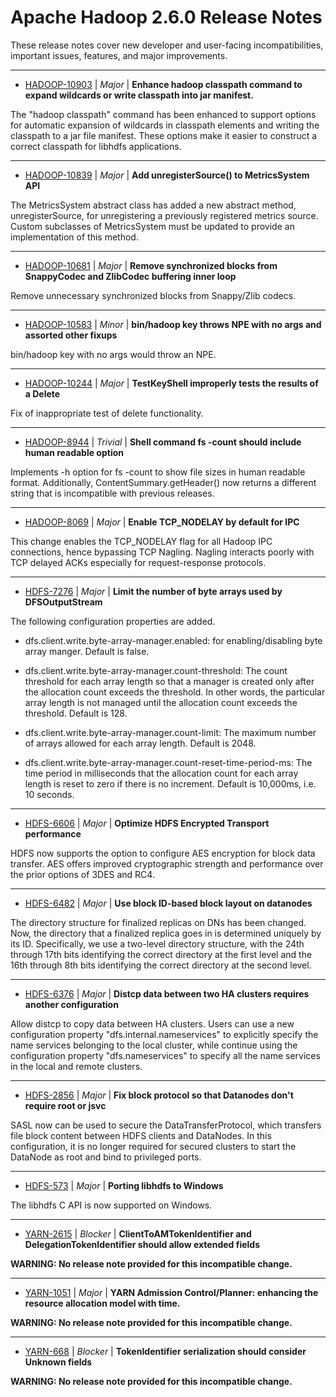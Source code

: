 
<!---
# Licensed to the Apache Software Foundation (ASF) under one
# or more contributor license agreements.  See the NOTICE file
# distributed with this work for additional information
# regarding copyright ownership.  The ASF licenses this file
# to you under the Apache License, Version 2.0 (the
# "License"); you may not use this file except in compliance
# with the License.  You may obtain a copy of the License at
#
#     http://www.apache.org/licenses/LICENSE-2.0
#
# Unless required by applicable law or agreed to in writing, software
# distributed under the License is distributed on an "AS IS" BASIS,
# WITHOUT WARRANTIES OR CONDITIONS OF ANY KIND, either express or implied.
# See the License for the specific language governing permissions and
# limitations under the License.
-->
# Apache Hadoop  2.6.0 Release Notes

These release notes cover new developer and user-facing incompatibilities, important issues, features, and major improvements.


---

* [HADOOP-10903](https://issues.apache.org/jira/browse/HADOOP-10903) | *Major* | **Enhance hadoop classpath command to expand wildcards or write classpath into jar manifest.**

The "hadoop classpath" command has been enhanced to support options for automatic expansion of wildcards in classpath elements and writing the classpath to a jar file manifest.  These options make it easier to construct a correct classpath for libhdfs applications.


---

* [HADOOP-10839](https://issues.apache.org/jira/browse/HADOOP-10839) | *Major* | **Add unregisterSource() to MetricsSystem API**

The MetricsSystem abstract class has added a new abstract method, unregisterSource, for unregistering a previously registered metrics source.  Custom subclasses of MetricsSystem must be updated to provide an implementation of this method.


---

* [HADOOP-10681](https://issues.apache.org/jira/browse/HADOOP-10681) | *Major* | **Remove synchronized blocks from SnappyCodec and ZlibCodec buffering inner loop**

Remove unnecessary synchronized blocks from Snappy/Zlib codecs.


---

* [HADOOP-10583](https://issues.apache.org/jira/browse/HADOOP-10583) | *Minor* | **bin/hadoop key throws NPE with no args and assorted other fixups**

bin/hadoop key
with no args would throw an NPE.


---

* [HADOOP-10244](https://issues.apache.org/jira/browse/HADOOP-10244) | *Major* | **TestKeyShell improperly tests the results of a Delete**

Fix of inappropriate test of delete functionality.


---

* [HADOOP-8944](https://issues.apache.org/jira/browse/HADOOP-8944) | *Trivial* | **Shell command fs -count should include human readable option**

Implements -h option for fs -count to show file sizes in human readable format. Additionally, ContentSummary.getHeader() now returns a different string that is incompatible with previous releases.


---

* [HADOOP-8069](https://issues.apache.org/jira/browse/HADOOP-8069) | *Major* | **Enable TCP\_NODELAY by default for IPC**

This change enables the TCP\_NODELAY flag for all Hadoop IPC connections, hence bypassing TCP Nagling. Nagling interacts poorly with TCP delayed ACKs especially for request-response protocols.


---

* [HDFS-7276](https://issues.apache.org/jira/browse/HDFS-7276) | *Major* | **Limit the number of byte arrays used by DFSOutputStream**

The following configuration properties are added.

- dfs.client.write.byte-array-manager.enabled:
for enabling/disabling byte array manger.  Default is false.

- dfs.client.write.byte-array-manager.count-threshold:
The count threshold for each array length so that a manager is created only after the allocation count exceeds the threshold.  In other words, the particular array length is not managed until the allocation count exceeds the threshold.  Default is 128.

- dfs.client.write.byte-array-manager.count-limit:
The maximum number of arrays allowed for each array length.  Default is 2048.

- dfs.client.write.byte-array-manager.count-reset-time-period-ms:
The time period in milliseconds that the allocation count for each array length is reset to zero if there is no increment.  Default is 10,000ms, i.e. 10 seconds.


---

* [HDFS-6606](https://issues.apache.org/jira/browse/HDFS-6606) | *Major* | **Optimize HDFS Encrypted Transport performance**

HDFS now supports the option to configure AES encryption for block data transfer.  AES offers improved cryptographic strength and performance over the prior options of 3DES and RC4.


---

* [HDFS-6482](https://issues.apache.org/jira/browse/HDFS-6482) | *Major* | **Use block ID-based block layout on datanodes**

The directory structure for finalized replicas on DNs has been changed. Now, the directory that a finalized replica goes in is determined uniquely by its ID. Specifically, we use a two-level directory structure, with the 24th through 17th bits identifying the correct directory at the first level and the 16th through 8th bits identifying the correct directory at the second level.


---

* [HDFS-6376](https://issues.apache.org/jira/browse/HDFS-6376) | *Major* | **Distcp data between two HA clusters requires another configuration**

Allow distcp to copy data between HA clusters. Users can use a new configuration property "dfs.internal.nameservices" to explicitly specify the name services belonging to the local cluster, while continue using the configuration property "dfs.nameservices" to specify all the name services in the local and remote clusters.


---

* [HDFS-2856](https://issues.apache.org/jira/browse/HDFS-2856) | *Major* | **Fix block protocol so that Datanodes don't require root or jsvc**

SASL now can be used to secure the DataTransferProtocol, which transfers file block content between HDFS clients and DataNodes.  In this configuration, it is no longer required for secured clusters to start the DataNode as root and bind to privileged ports.


---

* [HDFS-573](https://issues.apache.org/jira/browse/HDFS-573) | *Major* | **Porting libhdfs to Windows**

The libhdfs C API is now supported on Windows.


---

* [YARN-2615](https://issues.apache.org/jira/browse/YARN-2615) | *Blocker* | **ClientToAMTokenIdentifier and DelegationTokenIdentifier should allow extended fields**

**WARNING: No release note provided for this incompatible change.**


---

* [YARN-1051](https://issues.apache.org/jira/browse/YARN-1051) | *Major* | **YARN Admission Control/Planner: enhancing the resource allocation model with time.**

**WARNING: No release note provided for this incompatible change.**


---

* [YARN-668](https://issues.apache.org/jira/browse/YARN-668) | *Blocker* | **TokenIdentifier serialization should consider Unknown fields**

**WARNING: No release note provided for this incompatible change.**



